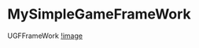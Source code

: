 # MySimpleGameFrameWork
UGFFrameWork
[!image](https://github.com/MashiroShina/MySimpleGameFrameWork/blob/master/Assets/GameFrameWork.pdf)
